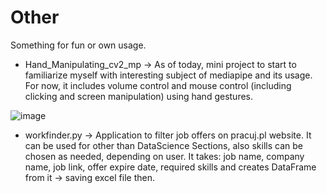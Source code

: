 # Other
Something for fun or own usage.

- Hand_Manipulating_cv2_mp -> As of today, mini project to start to familiarize myself with interesting subject of mediapipe and its usage. For now, it includes volume control and mouse control (including clicking and screen manipulation) using hand gestures.

![image](https://github.com/bartoszkozakiewicz/Other/assets/105235140/7119421c-b535-40c3-be54-1930db4156c8)

- workfinder.py -> Application to filter job offers on pracuj.pl website. It can be used for other than DataScience Sections, also skills can be chosen as needed, depending on user. It takes: job name, company name, job link, offer expire date, required skills and creates DataFrame from it -> saving excel file then.
